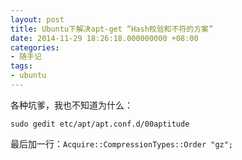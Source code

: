```yaml
---
layout: post
title: Ubuntu下解决apt-get “Hash校验和不符的方案”
date: 2014-11-29 18:26:18.000000000 +08:00
categories:
- 随手记
tags:
- ubuntu
---
```


各种坑爹，我也不知道为什么：

    sudo gedit etc/apt/apt.conf.d/00aptitude

最后加一行：`Acquire::CompressionTypes::Order "gz";`

